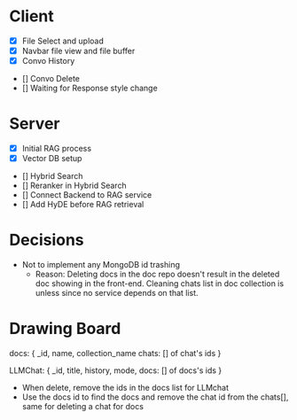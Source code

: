 # Client

- [x] File Select and upload
- [x] Navbar file view and file buffer
- [x] Convo History
- [] Convo Delete
- [] Waiting for Response style change



# Server

- [x] Initial RAG process
- [x] Vector DB setup
- [] Hybrid Search
- [] Reranker in Hybrid Search
- [] Connect Backend to RAG service
- [] Add HyDE before RAG retrieval



# Decisions

- Not to implement any MongoDB id trashing
    - Reason: Deleting docs in the doc repo doesn't result in the deleted doc showing in the front-end. Cleaning chats list in doc collection is unless since no service depends on that list.




# Drawing Board





docs: {
    _id,
    name,
    collection_name
    chats: [] of chat's ids
}

LLMChat: {
    _id,
    title,
    history,
    mode,
    docs: [] of docs's ids
    }

- When delete, remove the ids in the docs list for LLMchat
- Use the docs id to find the docs and remove the chat id from the chats[], same for deleting a chat for docs